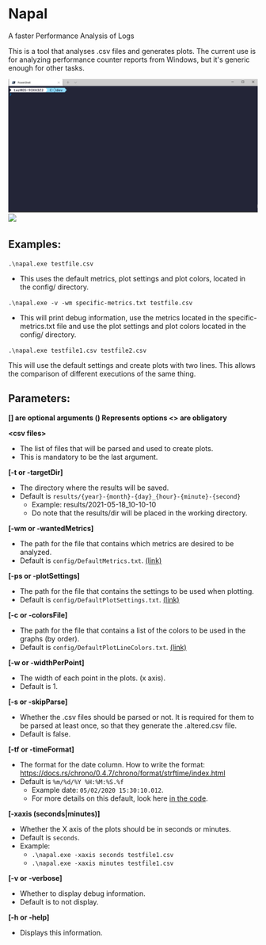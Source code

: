 
# Napal

A faster Performance Analysis of Logs

This is a tool that analyses .csv files and generates plots. The current use is for analyzing performance counter reports from Windows, but it's generic enough for other tasks.

![](powershell-usage.gif)
![](html-viewing.gif)

## Examples:

`.\napal.exe testfile.csv`

- This uses the default metrics, plot settings and plot colors, located in the config/ directory.

`.\napal.exe -v -wm specific-metrics.txt testfile.csv`

 - This will print debug information, use the metrics located in the specific-metrics.txt file and use the plot settings and plot colors located in the config/ directory.

`.\napal.exe testfile1.csv testfile2.csv`

This will use the default settings and create plots with two lines. This allows the comparison of different executions of the same thing.
  

## Parameters:

**[] are optional arguments
() Represents options
<> are obligatory**


**\<csv files>**
- The list of files that will be parsed and used to create plots.
- This is mandatory to be the last argument.

**[-t or -targetDir]**
- The directory where the results will be saved.
- Default is `results/{year}-{month}-{day}_{hour}-{minute}-{second}`
	- Example: results/2021-05-18_10-10-10
	- Do note that the results/dir will be placed in the working directory.

**[-wm or -wantedMetrics]**
- The path for the file that contains which metrics are desired to be analyzed.
- Default is `config/DefaultMetrics.txt`. [(link)](<config/DefaultMetrics.txt>)

**[-ps or -plotSettings]**
- The path for the file that contains the settings to be used when plotting.
- Default is `config/DefaultPlotSettings.txt`. [(link)](<config/DefaultPlotSettings.txt>)

**[-c or -colorsFile]**
- The path for the file that contains a list of the colors to be used in the graphs (by order).
- Default is `config/DefaultPlotLineColors.txt`. [(link)](<config/DefaultPlotLineColors.txt>)

**[-w or -widthPerPoint]**
- The width of each point in the plots. (x axis).
- Default is 1.

**[-s or -skipParse]**
- Whether the .csv files should be parsed or not. It is required for them to be parsed at least once, so that they generate the .altered.csv file.
- Default is false.

**[-tf or -timeFormat]**
- The format for the date column. How to write the format: https://docs.rs/chrono/0.4.7/chrono/format/strftime/index.html
- Default is `%m/%d/%Y %H:%M:%S.%f`
	- Example date: `05/02/2020 15:30:10.012`.
	- For more details on this default, look here [in the code](<src/parameters.rs>).

**[-xaxis (seconds|minutes)]**
- Whether the X axis of the plots should be in seconds or minutes.
- Default is `seconds`.
- Example: 
	- `.\napal.exe -xaxis seconds testfile1.csv`
	- `.\napal.exe -xaxis minutes testfile1.csv`

**[-v or -verbose]**
- Whether to display debug information.
- Default is to not display.

**[-h or -help]**
- Displays this information.


